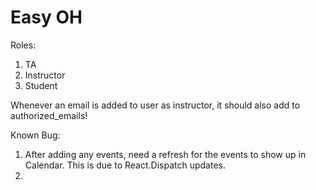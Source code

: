 # Easy OH

Roles:
1. TA
2. Instructor
3. Student

Whenever an email is added to user as instructor, it should also add to authorized_emails!

Known Bug:
1. After adding any events, need a refresh for the events to show up in Calendar. This is due to React.Dispatch updates.
2. 